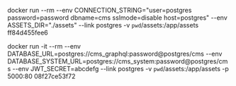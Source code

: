 docker run --rm --env CONNECTION_STRING="user=postgres password=password dbname=cms sslmode=disable host=postgres" --env ASSETS_DIR="./assets" --link postgres -v `pwd`/assets:/app/assets ff84d455fee6

docker run -it --rm --env DATABASE_URL=postgres://cms_graphql:password@postgres/cms --env DATABASE_SYSTEM_URL=postgres://cms_system:password@postgres/cms --env JWT_SECRET=abcdefg --link postgres -v `pwd`/assets:/app/assets -p 5000:80 08f27ce53f72